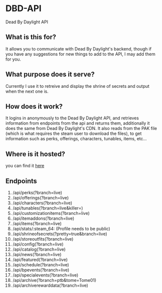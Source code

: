 # DBD-API
Dead By Daylight API

## What is this for?
It allows you to communicate with Dead By Daylight's backend, though if you have any suggestions for new things to add to the API, I may add them for you.

## What purpose does it serve?
Currently I use it to retreive and display the shrine of secrets and output when the next one is.

## How does it work?
It logins in anonymously to the Dead By Daylight API, and retrieves information from endpoints from the api and returns them, additionally it does the same from Dead By Daylight's CDN. It also reads from the PAK file (which is what requires the steam user to download the files), to get information such as perks, offerings, characters, tunables, items, etc...

## Where is it hosted?
you can find it [here](https://dbd-stats.net)

## Endpoints
1.  /api/perks(?branch=live)
2.  /api/offerings(?branch=live)
3.  /api/characters(?branch=live)
4.  /api/tunables(?branch=live&killer=)
5.  /api/customizationitems(?branch=live)
6.  /api/itemaddons(?branch=live)
7.  /api/items(?branch=live)
8.  /api/stats/:steam_64: (Profile needs to be public)
9.  /api/shrineofsecrets(?pretty=true&branch=live)
10. /api/storeoutfits(?branch=live)
11. /api/config(?branch=live)
12. /api/catalog(?branch=live)
13. /api/news(?branch=live)
14. /api/featured(?branch=live)
15. /api/schedule(?branch=live)
16. /api/bpevents(?branch=live)
17. /api/specialevents(?branch=live)
18. /api/archive(?branch=ptb&tome=Tome01)
19. /api/archiverewarddata(?branch=live)
